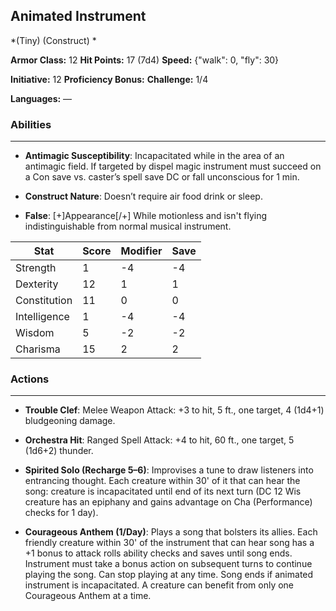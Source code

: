## Animated Instrument
*(Tiny) (Construct) *

**Armor Class:** 12
**Hit Points:** 17 (7d4)
**Speed:** {"walk": 0, "fly": 30}

**Initiative:** 12
**Proficiency Bonus:**
**Challenge:** 1/4

**Languages:** —

### Abilities
 --- 
- **Antimagic Susceptibility**: Incapacitated while in the area of an antimagic field. If targeted by dispel magic instrument must succeed on a Con save vs. caster’s spell save DC or fall unconscious for 1 min.

- **Construct Nature**: Doesn’t require air food drink or sleep.

- **False**: [+]Appearance[/+] While motionless and isn't flying indistinguishable from normal musical instrument.



| Stat | Score | Modifier | Save |
| ---- | ---- | ---- | ---- |
| Strength | 1 | -4 | -4 |
| Dexterity | 12 | 1 | 1 |
| Constitution | 11 | 0 | 0 |
| Intelligence | 1 | -4 | -4 |
| Wisdom | 5 | -2 | -2 |
| Charisma | 15 | 2 | 2 |

### Actions
 --- 
- **Trouble Clef**: Melee Weapon Attack: +3 to hit, 5 ft., one target, 4 (1d4+1) bludgeoning damage.

- **Orchestra Hit**: Ranged Spell Attack: +4 to hit, 60 ft., one target, 5 (1d6+2) thunder.

- **Spirited Solo (Recharge 5–6)**: Improvises a tune to draw listeners into entrancing thought. Each creature within 30' of it that can hear the song: creature is incapacitated until end of its next turn (DC 12 Wis creature has an epiphany and gains advantage on Cha (Performance) checks for 1 day).

- **Courageous Anthem (1/Day)**: Plays a song that bolsters its allies. Each friendly creature within 30' of the instrument that can hear song has a +1 bonus to attack rolls ability checks and saves until song ends. Instrument must take a bonus action on subsequent turns to continue playing the song. Can stop playing at any time. Song ends if animated instrument is incapacitated. A creature can benefit from only one Courageous Anthem at a time.

